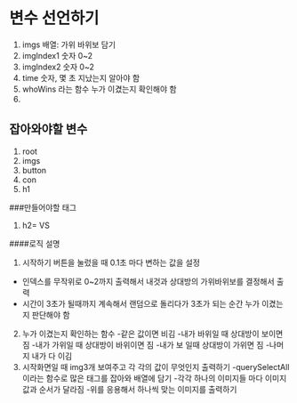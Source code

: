 # 변수 선언하기

1. imgs 배열: 가위 바위보 담기
2. imgIndex1 숫자 0~2
3. imgIndex2 숫자 0~2
4. time 숫자, 몇 초 지났는지 알아야 함
5. whoWins 라는 함수 누가 이겼는지 확인해야 함
6.

## 잡아와야할 변수

1. root
2. imgs
3. button
4. con
5. h1

###만들어야할 태그

1. h2= VS

####로직 설명

1. 시작하기 버튼을 눌렀을 때 0.1초 마다 변하는 값을 설정

- 인덱스를 무작위로 0~2까지 출력해서 내것과 상대방의 가위바위보를 결정해서 출력
- 시간이 3초가 될때까지 계속해서 랜덤으로 돌리다가 3초가 되는 순간 누가 이겼는지 판단해야 함

2.  누가 이겼는지 확인하는 함수 -같은 값이면 비김 -내가 바위일 때 상대방이 보이면 짐 -내가 가위일 때 상대방이 바위이면 짐 -내가 보 일때 상대방이 가위면 짐 -나머지 내가 다 이김
3.  시작화면일 때 img3개 보여주고 각 각의 값이 무엇인지 출력하기
    -querySelectAll 이라는 함수로 많은 태그를 잡아와 배열에 담기 -각각 하나의 이미지들 마다 이미지값과 순서가 달라짐 -위를 응용해서 하나씩 맞는 이미지를 출력하기

